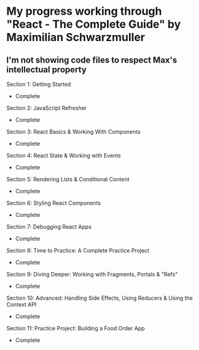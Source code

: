 # My progress working through "React - The Complete Guide" by Maximilian Schwarzmuller

## I'm not showing code files to respect Max's intellectual property

Section 1: Getting Started

- Complete

Section 2: JavaScript Refresher

- Complete

Section 3: React Basics & Working With Components

- Complete

Section 4: React State & Working with Events

- Complete

Section 5: Rendering Lists & Conditional Content

- Complete

Section 6: Styling React Components

- Complete

Section 7: Debugging React Apps

- Complete

Section 8: Time to Practice: A Complete Practice Project

- Complete

Section 9: Diving Deeper: Working with Fragments, Portals &
"Refs"

- Complete

Section 10: Advanced: Handling Side Effects, Using Reducers &
Using the Context API

- Complete

Section 11: Practice Project: Building a Food Order App

- Complete
